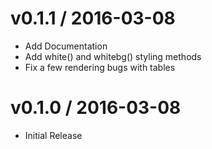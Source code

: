 
v0.1.1 / 2016-03-08
===================

  * Add Documentation
  * Add white() and whitebg() styling methods
  * Fix a few rendering bugs with tables

v0.1.0 / 2016-03-08
===================

  * Initial Release


